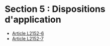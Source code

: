 # Section 5 : Dispositions d'application&#13;


* [Article L2152-6](./LEGIARTI000031086792.md)
* [Article L2152-7](./LEGIARTI000028689671.md)
